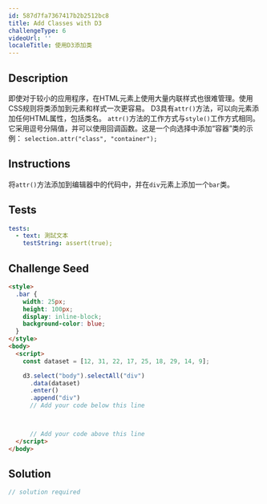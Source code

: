 ```yaml
---
id: 587d7fa7367417b2b2512bc8
title: Add Classes with D3
challengeType: 6
videoUrl: ''
localeTitle: 使用D3添加类
---
```


## Description
<section id="description">即使对于较小的应用程序，在HTML元素上使用大量内联样式也很难管理。使用CSS规则将类添加到元素和样式一次更容易。 D3具有<code>attr()</code>方法，可以向元素添加任何HTML属性，包括类名。 <code>attr()</code>方法的工作方式与<code>style()</code>工作方式相同。它采用逗号分隔值，并可以使用回调函数。这是一个向选择中添加“容器”类的示例： <code>selection.attr(&quot;class&quot;, &quot;container&quot;);</code> </section>

## Instructions
<section id="instructions">将<code>attr()</code>方法添加到编辑器中的代码中，并在<code>div</code>元素上添加一个<code>bar</code>类。 </section>

## Tests
<section id='tests'>

```yml
tests:
  - text: 測試文本
    testString: assert(true);

```

</section>

## Challenge Seed
<section id='challengeSeed'>

<div id='html-seed'>

```html
<style>
  .bar {
    width: 25px;
    height: 100px;
    display: inline-block;
    background-color: blue;
  }
</style>
<body>
  <script>
    const dataset = [12, 31, 22, 17, 25, 18, 29, 14, 9];

    d3.select("body").selectAll("div")
      .data(dataset)
      .enter()
      .append("div")
      // Add your code below this line



      // Add your code above this line
  </script>
</body>

```

</div>



</section>

## Solution
<section id='solution'>

```js
// solution required
```
</section>
